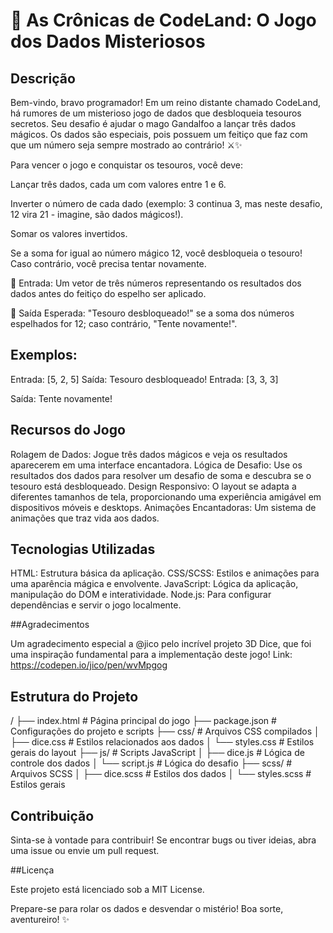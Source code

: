 # 🎲 As Crônicas de CodeLand: O Jogo dos Dados Misteriosos

## Descrição

Bem-vindo, bravo programador! Em um reino distante chamado CodeLand, há rumores de um misterioso jogo de dados que desbloqueia tesouros secretos. Seu desafio é ajudar o mago Gandalfoo a lançar três dados mágicos. 
Os dados são especiais, pois possuem um feitiço que faz com que um número seja sempre mostrado ao contrário! ⚔️✨

Para vencer o jogo e conquistar os tesouros, você deve:

Lançar três dados, cada um com valores entre 1 e 6.

Inverter o número de cada dado (exemplo: 3 continua 3, mas neste desafio, 12 vira 21 - imagine, são dados mágicos!).

Somar os valores invertidos.

Se a soma for igual ao número mágico 12, você desbloqueia o tesouro! Caso contrário, você precisa tentar novamente.

🚀 Entrada: Um vetor de três números representando os resultados dos dados antes do feitiço do espelho ser aplicado.

🔮 Saída Esperada: "Tesouro desbloqueado!" se a soma dos números espelhados for 12; caso contrário, "Tente novamente!".

## Exemplos:

Entrada: [5, 2, 5]
Saída: Tesouro desbloqueado!
Entrada: [3, 3, 3]

Saída: Tente novamente!

## Recursos do Jogo

Rolagem de Dados: Jogue três dados mágicos e veja os resultados aparecerem em uma interface encantadora.
Lógica de Desafio: Use os resultados dos dados para resolver um desafio de soma e descubra se o tesouro está desbloqueado.
Design Responsivo: O layout se adapta a diferentes tamanhos de tela, proporcionando uma experiência amigável em dispositivos móveis e desktops.
Animações Encantadoras: Um sistema de animações que traz vida aos dados.

## Tecnologias Utilizadas
HTML: Estrutura básica da aplicação.
CSS/SCSS: Estilos e animações para uma aparência mágica e envolvente.
JavaScript: Lógica da aplicação, manipulação do DOM e interatividade.
Node.js: Para configurar dependências e servir o jogo localmente.


##Agradecimentos

Um agradecimento especial a @jico pelo incrível projeto 3D Dice, que foi uma inspiração fundamental para a implementação deste jogo!
Link: https://codepen.io/jico/pen/wvMpgog

## Estrutura do Projeto

/
├── index.html          # Página principal do jogo
├── package.json        # Configurações do projeto e scripts
├── css/                # Arquivos CSS compilados
│   ├── dice.css        # Estilos relacionados aos dados
│   └── styles.css      # Estilos gerais do layout
├── js/                 # Scripts JavaScript
│   ├── dice.js         # Lógica de controle dos dados
│   └── script.js       # Lógica do desafio
├── scss/               # Arquivos SCSS
│   ├── dice.scss       # Estilos dos dados
│   └── styles.scss     # Estilos gerais


## Contribuição

Sinta-se à vontade para contribuir! Se encontrar bugs ou tiver ideias, abra uma issue ou envie um pull request.

##Licença

Este projeto está licenciado sob a MIT License.

Prepare-se para rolar os dados e desvendar o mistério! Boa sorte, aventureiro! ✨

